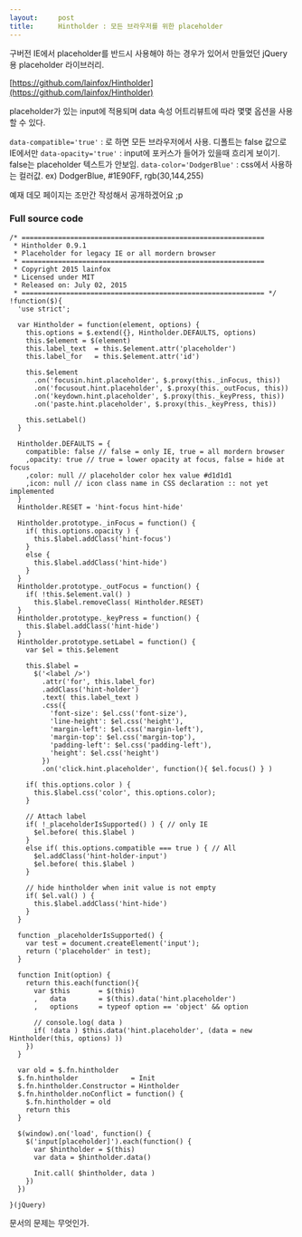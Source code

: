 ```yaml
---
layout:     post
title:      Hintholder : 모든 브라우저를 위한 placeholder
---
```


구버전 IE에서 placeholder를 반드시 사용해야 하는 경우가 있어서 만들었던 jQuery용 placeholder 라이브러리.

[https://github.com/lainfox/Hintholder](https://github.com/lainfox/Hintholder)

placeholder가 있는 input에 적용되며 data 속성 어트리뷰트에 따라 몇몇 옵션을 사용할 수 있다.

`data-compatible='true'` : 로 하면 모든 브라우저에서 사용. 디폴트는 false 값으로 IE에서만
`data-opacity='true'` : input에 포커스가 들어가 있을때 흐리게 보이기. false는 placeholder 텍스트가 안보임.
`data-color='DodgerBlue'` : css에서 사용하는 컬러값. ex) DodgerBlue, #1E90FF, rgb(30,144,255)


예재 데모 페이지는 조만간 작성해서 공개하겠어요 ;p



### Full source code 

    /* ============================================================
     * Hintholder 0.9.1
     * Placeholder for legacy IE or all mordern browser
     * ============================================================
     * Copyright 2015 lainfox
     * Licensed under MIT
     * Released on: July 02, 2015
     * ============================================================ */
    !function($){
      'use strict';
    
      var Hintholder = function(element, options) {
        this.options = $.extend({}, Hintholder.DEFAULTS, options)
        this.$element = $(element)
        this.label_text  = this.$element.attr('placeholder')
        this.label_for   = this.$element.attr('id')
    
        this.$element
          .on('focusin.hint.placeholder', $.proxy(this._inFocus, this))
          .on('focusout.hint.placeholder', $.proxy(this._outFocus, this))
          .on('keydown.hint.placeholder', $.proxy(this._keyPress, this))
          .on('paste.hint.placeholder', $.proxy(this._keyPress, this))
    
        this.setLabel()
      }
    
      Hintholder.DEFAULTS = {
        compatible: false // false = only IE, true = all mordern browser
        ,opacity: true // true = lower opacity at focus, false = hide at focus
        ,color: null // placeholder color hex value #d1d1d1
        ,icon: null // icon class name in CSS declaration :: not yet implemented
      }
      Hintholder.RESET = 'hint-focus hint-hide'
    
      Hintholder.prototype._inFocus = function() {
        if( this.options.opacity ) {
          this.$label.addClass('hint-focus')
        }
        else {
          this.$label.addClass('hint-hide')
        }
      }
      Hintholder.prototype._outFocus = function() {
        if( !this.$element.val() )
          this.$label.removeClass( Hintholder.RESET)
      }
      Hintholder.prototype._keyPress = function() {
        this.$label.addClass('hint-hide')
      }
      Hintholder.prototype.setLabel = function() {
        var $el = this.$element
    
        this.$label =
          $('<label />')
            .attr('for', this.label_for)
            .addClass('hint-holder')
            .text( this.label_text )
            .css({
              'font-size': $el.css('font-size'),
              'line-height': $el.css('height'),
              'margin-left': $el.css('margin-left'),
              'margin-top': $el.css('margin-top'),
              'padding-left': $el.css('padding-left'),
              'height': $el.css('height')
            })
            .on('click.hint.placeholder', function(){ $el.focus() } )
    
        if( this.options.color ) {
          this.$label.css('color', this.options.color);
        }
    
        // Attach label
        if( !_placeholderIsSupported() ) { // only IE
          $el.before( this.$label )
        }
        else if( this.options.compatible === true ) { // All
          $el.addClass('hint-holder-input')
          $el.before( this.$label )
        }
    
        // hide hintholder when init value is not empty
        if( $el.val() ) {
          this.$label.addClass('hint-hide')
        }
      }
    
      function _placeholderIsSupported() {
        var test = document.createElement('input');
        return ('placeholder' in test);
      }
    
      function Init(option) {
        return this.each(function(){
          var $this       = $(this)
          ,   data        = $(this).data('hint.placeholder')
          ,   options     = typeof option == 'object' && option
    
          // console.log( data )
          if( !data ) $this.data('hint.placeholder', (data = new Hintholder(this, options) ))
        })
      }
    
      var old = $.fn.hintholder
      $.fn.hintholder             = Init
      $.fn.hintholder.Constructor = Hintholder
      $.fn.hintholder.noConflict = function() {
        $.fn.hintholder = old
        return this
      }
    
      $(window).on('load', function() {
        $('input[placeholder]').each(function() {
          var $hintholder = $(this)
          var data = $hintholder.data()
    
          Init.call( $hintholder, data )
        })
      })
    
    }(jQuery)

문서의 문제는 무엇인가.
